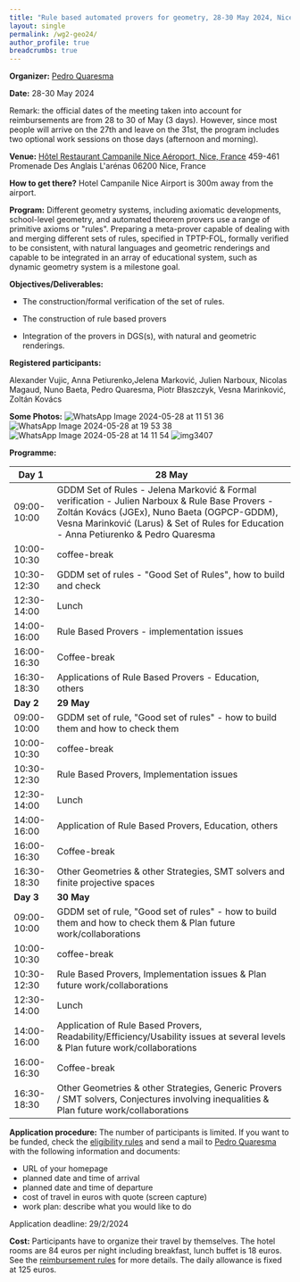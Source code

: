 ```yaml
---
title: "Rule based automated provers for geometry, 28-30 May 2024, Nice, France"
layout: single
permalink: /wg2-geo24/
author_profile: true
breadcrumbs: true
---
```


**Organizer:**  [Pedro Quaresma](http://www.mat.uc.pt/~pedro/)

**Date:** 28-30 May 2024

Remark: the official dates of the meeting taken into account for reimbursements are from 28 to 30 of May (3 days). However, since most people will arrive on the 27th and leave on the 31st, the program includes two optional work sessions on those days (afternoon and morning).

**Venue:** [Hôtel Restaurant Campanile Nice Aéroport, Nice, France](https://nice-aeroport.campanile.com/fr-fr/) 459-461 Promenade Des Anglais L'arénas 06200 Nice, France

**How to get there?** Hotel Campanile Nice Airport is 300m away from the airport.

**Program:** Different geometry systems, including axiomatic developments, school-level geometry, and automated theorem provers use a range of primitive axioms or "rules". Preparing a meta-prover capable of dealing with and merging different sets of rules, specified in TPTP-FOL, formally verified to be consistent, with natural languages and geometric renderings and capable to be integrated in an array of educational system, such as dynamic geometry system is a milestone goal.

**Objectives/Deliverables:**

* The construction/formal verification of the set of
   rules.

* The construction of rule based provers

*  Integration of the provers in DGS(s), with  natural and geometric renderings.

**Registered participants:**

Alexander Vujic, Anna Petiurenko,Jelena Marković, Julien Narboux, Nicolas Magaud, Nuno Baeta, Pedro Quaresma, Piotr Błaszczyk, Vesna Marinković, Zoltán Kovács

**Some Photos:**
![WhatsApp Image 2024-05-28 at 11 51 36](https://github.com/EuroProofNet/europroofnet.github.io/assets/33553413/61ac4de1-12af-48e2-a61f-addef71b7384)
![WhatsApp Image 2024-05-28 at 19 53 38](https://github.com/EuroProofNet/europroofnet.github.io/assets/33553413/5793d75c-9424-4f73-9865-00ca3f67dca8)
![WhatsApp Image 2024-05-28 at 14 11 54](https://github.com/EuroProofNet/europroofnet.github.io/assets/33553413/4cae0fdd-7d6a-4e06-b2ce-bf1afbb1707e)
![img3407](https://github.com/EuroProofNet/europroofnet.github.io/assets/33553413/c86cd78f-d8af-45bd-88d5-55678ef1d645)





**Programme:**

| Day 1           |  28 May |
| --------------- | ------------------------------------------------------------------------------------ |
| 09:00-10:00    | GDDM Set of Rules - Jelena Marković & Formal verification - Julien Narboux & Rule Base Provers - Zoltán Kovács (JGEx), Nuno Baeta (OGPCP-GDDM), Vesna Marinković (Larus) & Set of Rules for Education - Anna Petiurenko & Pedro Quaresma |
|10:00-10:30    | coffee-break |
|10:30-12:30   | GDDM set of rules - "Good Set of Rules", how to build and check        |
|12:30-14:00   | Lunch|
|14:00-16:00   | Rule Based Provers - implementation issues |
|16:00-16:30   | Coffee-break |
|16:30-18:30   | Applications of Rule Based Provers - Education, others|
| **Day 2**  |  **29 May** |
|09:00-10:00   |  GDDM set of rule, "Good set of rules" - how to build them and how to check them |
|10:00-10:30    | coffee-break |
|10:30-12:30   | Rule Based Provers, Implementation issues              |
|12:30-14:00   | Lunch |
|14:00-16:00   | Application of Rule Based Provers, Education, others |
|16:00-16:30   | Coffee-break |
|16:30-18:30   | Other Geometries & other Strategies, SMT solvers and finite projective spaces |
| **Day 3**  |  **30 May** |
|09:00-10:00   |  GDDM set of rule, "Good set of rules" - how to build them and how to check them & Plan future work/collaborations|
|10:00-10:30    | coffee-break |
|10:30-12:30   | Rule Based Provers, Implementation issues & Plan future work/collaborations                 |
|12:30-14:00   | Lunch |
|14:00-16:00   | Application of Rule Based Provers, Readability/Efficiency/Usability issues at several levels & Plan future work/collaborations   |
|16:00-16:30   | Coffee-break |
|16:30-18:30   | Other Geometries & other Strategies, Generic Provers / SMT solvers, Conjectures involving inequalities & Plan future work/collaborations |


**Application procedure:** The number of participants is limited. If you want to be funded, check the [eligibility rules](https://europroofnet.github.io/eligibility/) and send a mail to [Pedro Quaresma](mailto:pedro@mat.uc.pt) with the following information and documents:

  * URL of your homepage
  * planned date and time of arrival
  * planned date and time of departure
  * cost of travel in euros with quote (screen capture)
  * work plan: describe what you would like to do

Application deadline: 29/2/2024

**Cost:** Participants have to organize their travel by themselves. The hotel rooms are 84 euros per night including breakfast, lunch buffet is 18 euros.  See the [reimbursement rules](https://europroofnet.github.io/reimbursement-rules/) for more details. The daily allowance is fixed at 125 euros. 
